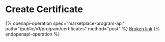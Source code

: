 # Create Certificate

{% openapi-operation spec="marketplace-program-api" path="/public/v1/program/certificates" method="post" %}
[Broken link](broken-reference)
{% endopenapi-operation %}
